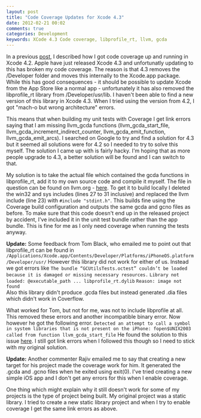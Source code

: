 ```yaml
---
layout: post
title: "Code Coverage Updates for Xcode 4.3"
date: 2012-02-21 00:02
comments: true
categories: Development
keywords: XCode 4.3 Code coverage, libprofile_rt, llvm, gcda
---
```

In a previous [post](http://www.gerardcondon.com/blog/2012/02/17/adding-code-coverage-to-unit-tests/), I described how I got code coverage up and running in Xcode 4.2. Apple have just released Xcode 4.3 and unfortunatly updating to this has broken my code coverage. The reason is that 4.3 removes the /Developer folder and moves this internally to the Xcode.app package. While this has good consequences - it should be possible to update Xcode from the App Store like a normal app - unfortunately it has also removed the libprofile_rt library from /Developer/usr/lib. I haven't been able to find a new version of this library in Xcode 4.3. When I tried using the version from 4.2, I got "mach-o but wrong architecture" errors.

This means that when building my unit tests with Coverage I get link errors saying that I am missing llvm_gcda functions (llvm_gcda_start_file, llvm_gcda_increment_indirect_counter, llvm_gcda_emit_function, llvm_gcda_emit_arcs). I searched on Google to try and find a solution for 4.3 but it seemed all solutions were for 4.2 so I needed to try to solve this myself. The solution I came up with is fairly hacky. I'm hoping that as more people upgrade to 4.3, a better solution will be found and I can switch to that.

My solution is to take the actual file which contained the gcda functions in libprofile_rt, add it to my own source code and compile it myself. The file in question can be found on llvm.org - [here](https://llvm.org/svn/llvm-project/llvm/trunk/runtime/libprofile/GCDAProfiling.c). To get it to build locally I deleted the win32 and sys includes (lines 27 to 31 inclusive) and replaced the llvm include (line 23) with `#include "stdint.h"`. This builds fine using the Coverage build configuration and outputs the same gcda and gcno files as before. To make sure that this code doesn't end up in the released project by accident, I've included it in the unit test bundle rather than the app bundle. This is fine for me as I only need coverage when running the tests anyway.

__Update:__ Some feedback from Tom Black, who emailed me to point out that libprofile_rt can be found in `/Applications/Xcode.app/Contents/Developer/Platforms/iPhoneOS.platform/Developer/usr/` 
However this library did not work for either of us. Instead we got errors like 
`The bundle “GCUtilsTests.octest” couldn’t be loaded because it is damaged or missing necessary resources.`
`Library not loaded: @executable_path ... libprofile_rt.dylib`
`Reason: image not found`  
Also this library didn't produce .gcda files but instead generated .dia files which didn't work in Coverflow.

What worked for Tom, but not for me, was not to include libprofile at all. This removed these errors and another incompatible binary error. Now however he got the following error. 
`Detected an attempt to call a symbol in system libraries that is not present on the iPhone:
fopen$UNIX2003 called from function llvm_gcda_start_file`
He found the solution to this issue [here](http://www.infinite-loop.dk/blog/2012/02/code-coverage-and-fopen-unix2003-problems/). I still got link errors when I followed this though so I need to stick with my original solution.

__Update:__ Another commenter Rajiv emailed me to say that creating a new target for his project made the coverage work for him. It generated the .gcda and .gcno files when he exited using exit(0). I've tried creating a new simple iOS app and I don't get any errors for this when I enable coverage.

One thing which might explain why it still doesn't work for some of my projects is the type of project being built. My original project was a static library. I tried to create a new static library project and when I try to enable coverage I get the same link errors as above.


